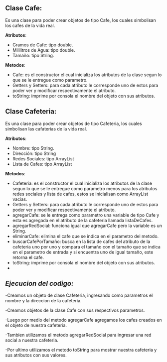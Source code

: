 **Clase Cafe**: 
- 
Es una clase para poder crear objetos de tipo Cafe, los cuales simbolisan los cafes de la vida real.

**Atributos**:
- Gramos de Cafe: tipo double.
- Mililitros de Agua: tipo double.
- Tamaño: tipo String.

**Metodos**:
- Cafe: es el constructor el cual inicializa los atributos de la clase segun lo que se le entregue como parametro.
- Getters y Setters: para cada atributo le corresponde uno de estos para poder ver y modificar respectivamente el atributo.
- toString: imprime por consola el nombre del objeto con sus atributos.

**Clase Cafeteria**: 
-
Es una clase para poder crear objetos de tipo Cafeteria, los cuales simbolisan las cafaterias de la vida real.

**Atributos**:
- Nombre: tipo String.
- Dirección: tipo String
- Redes Sociales: tipo ArrayList<String>
- Lista de Cafes: tipo ArrayList<Cafe>

**Metodos**:
- Cafeteria: es el constructor el cual inicializa los atributos de la clase segun lo que se le entregue como parametro menos para los atributos redes sociales y lista de cafes, estos se inicialisan como ArrayList vacias. 
- Getters y Setters: para cada atributo le corresponde uno de estos para poder ver y modificar respectivamente el atributo.
- agregarCafe: se le entrega como parametro una variable de tipo Cafe y esta es agregada en el atributo de la cafeteria llamada listaDeCafes.
- agregarRedSocial: funciona igual que agregarCafe pero la variable es un String.
- eliminarCafe: elimina el cafe que se indica en el parametro del metodo.
- buscarCafePorTamaño: busca en la lista de cafes del atributo de la cafeteria uno por uno y compara el tamaño con el tamaño que se indica en el parametro de entrada y si encuentra uno de igual tamaño, este retorna el cafe.
- toString: imprime por consola el nombre del objeto con sus atributos.
- 
***Ejecucion del codigo:***
-

-Creamos un objeto de clase Cafeteria, ingresando como parametros el nombre y la direccion de la cafeteria.

-Creamos objetos de la clase Cafe con sus respectivos parametros.

-Luego por medio del metodo agregarCafe agregamos los cafes creados en el objeto de nuestra cafeteria.

-Tambien utilizamos el metodo agregarRedSocial para ingresar una red social a nuestra cafeteria. 

-Por ultimo utilizamos el metodo toString para mostrar nuestra cafeteria y sus atributos con sus valores.
